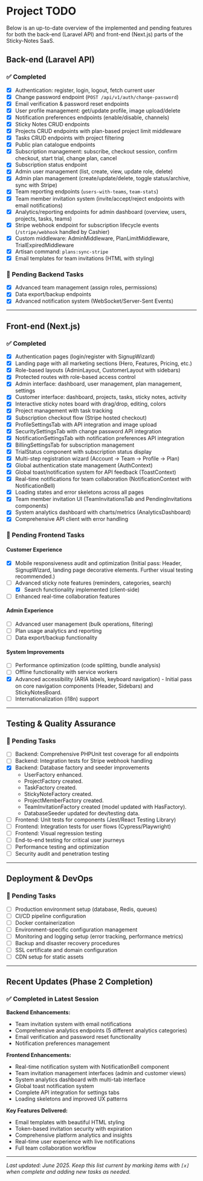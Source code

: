 # Project TODO

Below is an up-to-date overview of the implemented and pending features for both the back-end (Laravel API) and front-end (Next.js) parts of the Sticky-Notes SaaS.

## Back-end (Laravel API)

### ✅ Completed
- [x] Authentication: register, login, logout, fetch current user
- [x] Change password endpoint (`POST /api/v1/auth/change-password`)
- [x] Email verification & password reset endpoints
- [x] User profile management: get/update profile, image upload/delete
- [x] Notification preferences endpoints (enable/disable, channels)
- [x] Sticky Notes CRUD endpoints
- [x] Projects CRUD endpoints with plan-based project limit middleware
- [x] Tasks CRUD endpoints with project filtering
- [x] Public plan catalogue endpoints
- [x] Subscription management: subscribe, checkout session, confirm checkout, start trial, change plan, cancel
- [x] Subscription status endpoint
- [x] Admin user management (list, create, view, update role, delete)
- [x] Admin plan management (create/update/delete, toggle status/archive, sync with Stripe)
- [x] Team reporting endpoints (`users-with-teams`, `team-stats`)
- [x] Team member invitation system (invite/accept/reject endpoints with email notifications)
- [x] Analytics/reporting endpoints for admin dashboard (overview, users, projects, tasks, teams)
- [x] Stripe webhook endpoint for subscription lifecycle events (`/stripe/webhook` handled by Cashier)
- [x] Custom middleware: AdminMiddleware, PlanLimitMiddleware, TrialExpiredMiddleware
- [x] Artisan command: `plans:sync-stripe`
- [x] Email templates for team invitations (HTML with styling)

### 📝 Pending Backend Tasks
- [x] Advanced team management (assign roles, permissions)
- [x] Data export/backup endpoints
- [x] Advanced notification system (WebSocket/Server-Sent Events)

---

## Front-end (Next.js)

### ✅ Completed
- [x] Authentication pages (login/register with SignupWizard)
- [x] Landing page with all marketing sections (Hero, Features, Pricing, etc.)
- [x] Role-based layouts (AdminLayout, CustomerLayout with sidebars)
- [x] Protected routes with role-based access control
- [x] Admin interface: dashboard, user management, plan management, settings
- [x] Customer interface: dashboard, projects, tasks, sticky notes, activity
- [x] Interactive sticky notes board with drag/drop, editing, colors
- [x] Project management with task tracking
- [x] Subscription checkout flow (Stripe hosted checkout)
- [x] ProfileSettingsTab with API integration and image upload
- [x] SecuritySettingsTab with change password API integration
- [x] NotificationSettingsTab with notification preferences API integration
- [x] BillingSettingsTab for subscription management
- [x] TrialStatus component with subscription status display
- [x] Multi-step registration wizard (Account → Team → Profile → Plan)
- [x] Global authentication state management (AuthContext)
- [x] Global toast/notification system for API feedback (ToastContext)
- [x] Real-time notifications for team collaboration (NotificationContext with NotificationBell)
- [x] Loading states and error skeletons across all pages
- [x] Team member invitation UI (TeamInvitationsTab and PendingInvitations components)
- [x] System analytics dashboard with charts/metrics (AnalyticsDashboard)
- [x] Comprehensive API client with error handling

### 📝 Pending Frontend Tasks

#### Customer Experience
- [x] Mobile responsiveness audit and optimization (Initial pass: Header, SignupWizard, landing page decorative elements. Further visual testing recommended.)
- [ ] Advanced sticky note features (reminders, categories, search)
  - [x] Search functionality implemented (client-side)
- [ ] Enhanced real-time collaboration features

#### Admin Experience  
- [ ] Advanced user management (bulk operations, filtering)
- [ ] Plan usage analytics and reporting
- [ ] Data export/backup functionality

#### System Improvements
- [ ] Performance optimization (code splitting, bundle analysis)
- [ ] Offline functionality with service workers
- [x] Advanced accessibility (ARIA labels, keyboard navigation) - Initial pass on core navigation components (Header, Sidebars) and StickyNotesBoard.
- [ ] Internationalization (i18n) support

---

## Testing & Quality Assurance

### 📝 Pending Tasks
- [ ] Backend: Comprehensive PHPUnit test coverage for all endpoints
- [ ] Backend: Integration tests for Stripe webhook handling
- [x] Backend: Database factory and seeder improvements
  - UserFactory enhanced.
  - ProjectFactory created.
  - TaskFactory created.
  - StickyNoteFactory created.
  - ProjectMemberFactory created.
  - TeamInvitationFactory created (model updated with HasFactory).
  - DatabaseSeeder updated for dev/testing data.
- [ ] Frontend: Unit tests for components (Jest/React Testing Library)
- [ ] Frontend: Integration tests for user flows (Cypress/Playwright)
- [ ] Frontend: Visual regression testing
- [ ] End-to-end testing for critical user journeys
- [ ] Performance testing and optimization
- [ ] Security audit and penetration testing

---

## Deployment & DevOps

### 📝 Pending Tasks
- [ ] Production environment setup (database, Redis, queues)
- [ ] CI/CD pipeline configuration
- [ ] Docker containerization
- [ ] Environment-specific configuration management
- [ ] Monitoring and logging setup (error tracking, performance metrics)
- [ ] Backup and disaster recovery procedures
- [ ] SSL certificate and domain configuration
- [ ] CDN setup for static assets

---

## Recent Updates (Phase 2 Completion)

### ✅ Completed in Latest Session
**Backend Enhancements:**
- Team invitation system with email notifications
- Comprehensive analytics endpoints (5 different analytics categories)
- Email verification and password reset functionality
- Notification preferences management

**Frontend Enhancements:**
- Real-time notification system with NotificationBell component
- Team invitation management interfaces (admin and customer views)
- System analytics dashboard with multi-tab interface
- Global toast notification system
- Complete API integration for settings tabs
- Loading skeletons and improved UX patterns

**Key Features Delivered:**
- Email templates with beautiful HTML styling
- Token-based invitation security with expiration
- Comprehensive platform analytics and insights
- Real-time user experience with live notifications
- Full team collaboration workflow

---

_Last updated: June 2025. Keep this list current by marking items with `[x]` when complete and adding new tasks as needed._